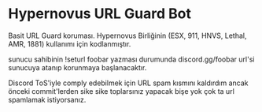 # Hypernovus URL Guard Bot

Basit URL Guard koruması.
Hypernovus Birliğinin (ESX, 911, HNVS, Lethal, AMR, 1881) kullanımı için kodlanmıştır.

sunucu sahibinin !seturl foobar yazması durumunda discord.gg/foobar url'si sunucuya atanıp korunmaya başlanacaktır.

Discord ToS'iyle comply edebilmek için URL spam kısmını kaldırdım ancak önceki commit'lerden sike sike toplarsınız yapacak bişe yok çok ta url spamlamak istiyorsanız.
